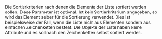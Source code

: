 Die Sortierkriterien nach denen die Elemente der Liste sortiert werden sollen. Diese Parameter ist optional. Ist kein Sortierkriterium angegeben, so wird das Element selber für die Sortierung verwendet. Dies ist beispielsweise der Fall, wenn die Liste nicht aus Elementen sondern aus einfachen Zeichenketten besteht. Die Objekte der Liste haben keine Attribute und es soll nach den Zeichenketten selbst sortiert werden.